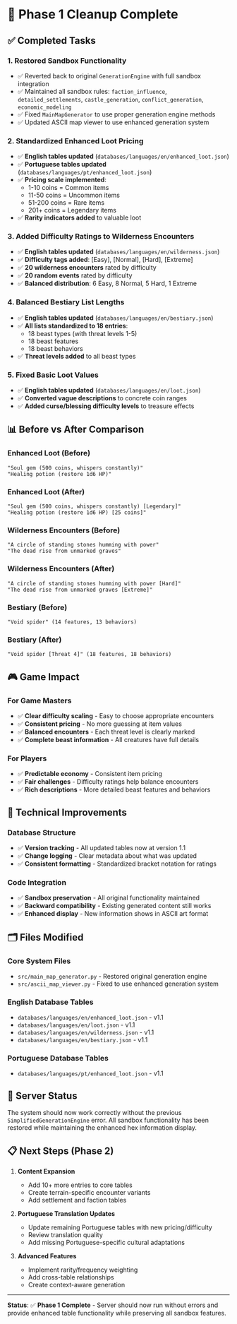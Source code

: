 # 🎯 Phase 1 Cleanup Complete

## ✅ **Completed Tasks**

### 1. **Restored Sandbox Functionality**
- ✅ Reverted back to original `GenerationEngine` with full sandbox integration
- ✅ Maintained all sandbox rules: `faction_influence`, `detailed_settlements`, `castle_generation`, `conflict_generation`, `economic_modeling`
- ✅ Fixed `MainMapGenerator` to use proper generation engine methods
- ✅ Updated ASCII map viewer to use enhanced generation system

### 2. **Standardized Enhanced Loot Pricing**
- ✅ **English tables updated** (`databases/languages/en/enhanced_loot.json`)
- ✅ **Portuguese tables updated** (`databases/languages/pt/enhanced_loot.json`)
- ✅ **Pricing scale implemented**:
  - 1-10 coins = Common items
  - 11-50 coins = Uncommon items  
  - 51-200 coins = Rare items
  - 201+ coins = Legendary items
- ✅ **Rarity indicators added** to valuable loot

### 3. **Added Difficulty Ratings to Wilderness Encounters**
- ✅ **English tables updated** (`databases/languages/en/wilderness.json`)
- ✅ **Difficulty tags added**: [Easy], [Normal], [Hard], [Extreme]
- ✅ **20 wilderness encounters** rated by difficulty
- ✅ **20 random events** rated by difficulty
- ✅ **Balanced distribution**: 6 Easy, 8 Normal, 5 Hard, 1 Extreme

### 4. **Balanced Bestiary List Lengths**
- ✅ **English tables updated** (`databases/languages/en/bestiary.json`)
- ✅ **All lists standardized to 18 entries**:
  - 18 beast types (with threat levels 1-5)
  - 18 beast features 
  - 18 beast behaviors
- ✅ **Threat levels added** to all beast types

### 5. **Fixed Basic Loot Values**
- ✅ **English tables updated** (`databases/languages/en/loot.json`)
- ✅ **Converted vague descriptions** to concrete coin ranges
- ✅ **Added curse/blessing difficulty levels** to treasure effects

## 📊 **Before vs After Comparison**

### **Enhanced Loot (Before)**
```
"Soul gem (500 coins, whispers constantly)"
"Healing potion (restore 1d6 HP)"
```

### **Enhanced Loot (After)**
```
"Soul gem (500 coins, whispers constantly) [Legendary]"
"Healing potion (restore 1d6 HP) [25 coins]"
```

### **Wilderness Encounters (Before)**
```
"A circle of standing stones humming with power"
"The dead rise from unmarked graves"
```

### **Wilderness Encounters (After)**
```
"A circle of standing stones humming with power [Hard]"
"The dead rise from unmarked graves [Extreme]"
```

### **Bestiary (Before)**
```
"Void spider" (14 features, 13 behaviors)
```

### **Bestiary (After)**
```
"Void spider [Threat 4]" (18 features, 18 behaviors)
```

## 🎮 **Game Impact**

### **For Game Masters**
- ✅ **Clear difficulty scaling** - Easy to choose appropriate encounters
- ✅ **Consistent pricing** - No more guessing at item values
- ✅ **Balanced encounters** - Each threat level is clearly marked
- ✅ **Complete beast information** - All creatures have full details

### **For Players**
- ✅ **Predictable economy** - Consistent item pricing
- ✅ **Fair challenges** - Difficulty ratings help balance encounters
- ✅ **Rich descriptions** - More detailed beast features and behaviors

## 🔧 **Technical Improvements**

### **Database Structure**
- ✅ **Version tracking** - All updated tables now at version 1.1
- ✅ **Change logging** - Clear metadata about what was updated
- ✅ **Consistent formatting** - Standardized bracket notation for ratings

### **Code Integration**
- ✅ **Sandbox preservation** - All original functionality maintained
- ✅ **Backward compatibility** - Existing generated content still works
- ✅ **Enhanced display** - New information shows in ASCII art format

## 🗂️ **Files Modified**

### **Core System Files**
- `src/main_map_generator.py` - Restored original generation engine
- `src/ascii_map_viewer.py` - Fixed to use enhanced generation system

### **English Database Tables**
- `databases/languages/en/enhanced_loot.json` - v1.1
- `databases/languages/en/loot.json` - v1.1  
- `databases/languages/en/wilderness.json` - v1.1
- `databases/languages/en/bestiary.json` - v1.1

### **Portuguese Database Tables**
- `databases/languages/pt/enhanced_loot.json` - v1.1

## 🚀 **Server Status**

The system should now work correctly without the previous `SimplifiedGenerationEngine` error. All sandbox functionality has been restored while maintaining the enhanced hex information display.

## 📋 **Next Steps (Phase 2)**

1. **Content Expansion**
   - Add 10+ more entries to core tables
   - Create terrain-specific encounter variants
   - Add settlement and faction tables

2. **Portuguese Translation Updates**
   - Update remaining Portuguese tables with new pricing/difficulty
   - Review translation quality
   - Add missing Portuguese-specific cultural adaptations

3. **Advanced Features**
   - Implement rarity/frequency weighting
   - Add cross-table relationships
   - Create context-aware generation

---

**Status**: ✅ **Phase 1 Complete** - Server should now run without errors and provide enhanced table functionality while preserving all sandbox features.